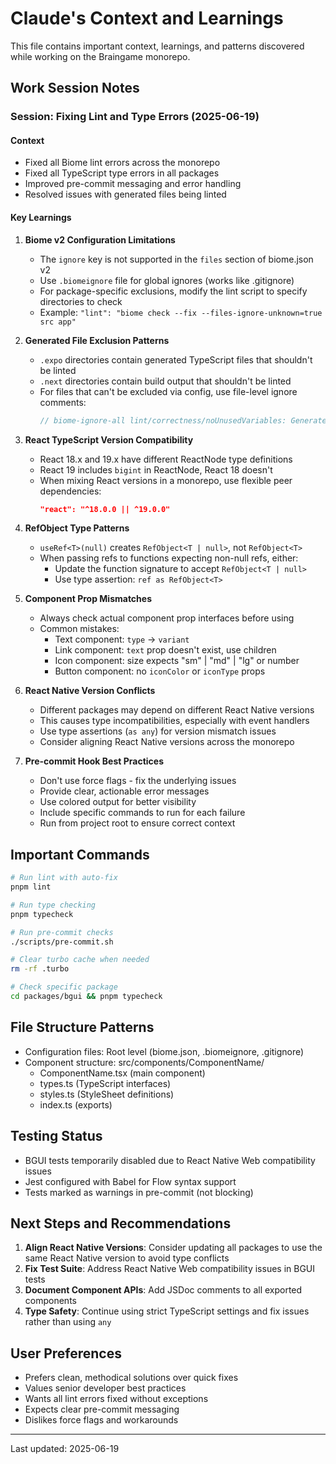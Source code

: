 # Claude's Context and Learnings

This file contains important context, learnings, and patterns discovered while working on the Braingame monorepo.

## Work Session Notes

### Session: Fixing Lint and Type Errors (2025-06-19)

#### Context
- Fixed all Biome lint errors across the monorepo
- Fixed all TypeScript type errors in all packages
- Improved pre-commit messaging and error handling
- Resolved issues with generated files being linted

#### Key Learnings

1. **Biome v2 Configuration Limitations**
   - The `ignore` key is not supported in the `files` section of biome.json v2
   - Use `.biomeignore` file for global ignores (works like .gitignore)
   - For package-specific exclusions, modify the lint script to specify directories to check
   - Example: `"lint": "biome check --fix --files-ignore-unknown=true src app"`

2. **Generated File Exclusion Patterns**
   - `.expo` directories contain generated TypeScript files that shouldn't be linted
   - `.next` directories contain build output that shouldn't be linted
   - For files that can't be excluded via config, use file-level ignore comments:
     ```typescript
     // biome-ignore-all lint/correctness/noUnusedVariables: Generated file
     ```

3. **React TypeScript Version Compatibility**
   - React 18.x and 19.x have different ReactNode type definitions
   - React 19 includes `bigint` in ReactNode, React 18 doesn't
   - When mixing React versions in a monorepo, use flexible peer dependencies:
     ```json
     "react": "^18.0.0 || ^19.0.0"
     ```

4. **RefObject Type Patterns**
   - `useRef<T>(null)` creates `RefObject<T | null>`, not `RefObject<T>`
   - When passing refs to functions expecting non-null refs, either:
     - Update the function signature to accept `RefObject<T | null>`
     - Use type assertion: `ref as RefObject<T>`

5. **Component Prop Mismatches**
   - Always check actual component prop interfaces before using
   - Common mistakes:
     - Text component: `type` → `variant`
     - Link component: `text` prop doesn't exist, use children
     - Icon component: size expects "sm" | "md" | "lg" or number
     - Button component: no `iconColor` or `iconType` props

6. **React Native Version Conflicts**
   - Different packages may depend on different React Native versions
   - This causes type incompatibilities, especially with event handlers
   - Use type assertions (`as any`) for version mismatch issues
   - Consider aligning React Native versions across the monorepo

7. **Pre-commit Hook Best Practices**
   - Don't use force flags - fix the underlying issues
   - Provide clear, actionable error messages
   - Use colored output for better visibility
   - Include specific commands to run for each failure
   - Run from project root to ensure correct context

## Important Commands

```bash
# Run lint with auto-fix
pnpm lint

# Run type checking
pnpm typecheck

# Run pre-commit checks
./scripts/pre-commit.sh

# Clear turbo cache when needed
rm -rf .turbo

# Check specific package
cd packages/bgui && pnpm typecheck
```

## File Structure Patterns

- Configuration files: Root level (biome.json, .biomeignore, .gitignore)
- Component structure: src/components/ComponentName/
  - ComponentName.tsx (main component)
  - types.ts (TypeScript interfaces)
  - styles.ts (StyleSheet definitions)
  - index.ts (exports)

## Testing Status

- BGUI tests temporarily disabled due to React Native Web compatibility issues
- Jest configured with Babel for Flow syntax support
- Tests marked as warnings in pre-commit (not blocking)

## Next Steps and Recommendations

1. **Align React Native Versions**: Consider updating all packages to use the same React Native version to avoid type conflicts
2. **Fix Test Suite**: Address React Native Web compatibility issues in BGUI tests
3. **Document Component APIs**: Add JSDoc comments to all exported components
4. **Type Safety**: Continue using strict TypeScript settings and fix issues rather than using `any`

## User Preferences

- Prefers clean, methodical solutions over quick fixes
- Values senior developer best practices
- Wants all lint errors fixed without exceptions
- Expects clear pre-commit messaging
- Dislikes force flags and workarounds

---

Last updated: 2025-06-19
